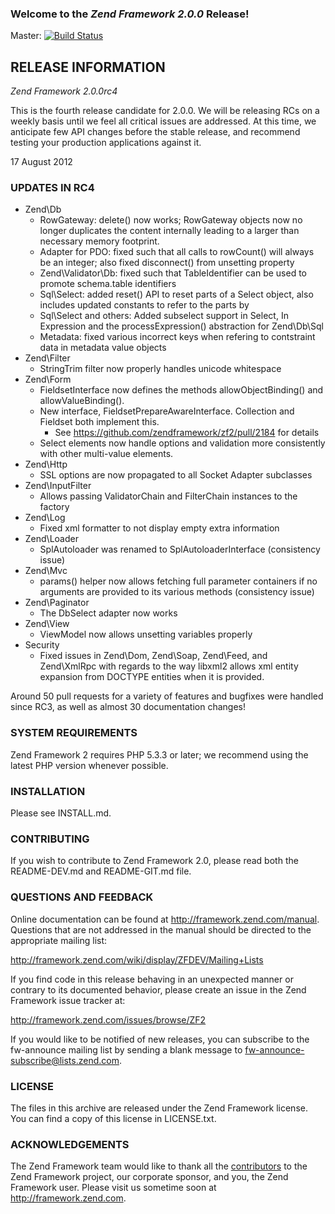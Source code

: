 ### Welcome to the *Zend Framework 2.0.0* Release!

Master: [![Build Status](https://secure.travis-ci.org/zendframework/zf2.png?branch=master)](http://travis-ci.org/zendframework/zf2)

## RELEASE INFORMATION

*Zend Framework 2.0.0rc4*

This is the fourth release candidate for 2.0.0. We will be releasing RCs
on a weekly basis until we feel all critical issues are addressed. At
this time, we anticipate few API changes before the stable release, and
recommend testing your production applications against it.

17 August 2012

### UPDATES IN RC4

- Zend\Db
  - RowGateway:  delete() now works; RowGateway objects now no longer duplicates
    the content internally leading to a larger than necessary memory footprint.
  - Adapter for PDO: fixed such that all calls to rowCount() will always be an
    integer; also fixed disconnect() from unsetting property
  - Zend\Validator\Db: fixed such that TableIdentifier can be used to promote
    schema.table identifiers
  - Sql\Select: added reset() API to reset parts of a Select object, also
    includes updated constants to refer to the parts by
  - Sql\Select and others: Added subselect support in Select, In Expression and
    the processExpression() abstraction for Zend\Db\Sql
  - Metadata: fixed various incorrect keys when refering to contstraint data in
    metadata value objects
- Zend\Filter
  - StringTrim filter now properly handles unicode whitespace
- Zend\Form
  - FieldsetInterface now defines the methods allowObjectBinding() and
    allowValueBinding().
  - New interface, FieldsetPrepareAwareInterface. Collection and Fieldset both
    implement this.
    - See https://github.com/zendframework/zf2/pull/2184 for details
  - Select elements now handle options and validation more consistently with
    other multi-value elements.
- Zend\Http
  - SSL options are now propagated to all Socket Adapter subclasses
- Zend\InputFilter
  - Allows passing ValidatorChain and FilterChain instances to the factory
- Zend\Log
  - Fixed xml formatter to not display empty extra information
- Zend\Loader
  - SplAutoloader was renamed to SplAutoloaderInterface (consistency issue)
- Zend\Mvc
  - params() helper now allows fetching full parameter containers if no
    arguments are provided to its various methods (consistency issue)
- Zend\Paginator
  - The DbSelect adapter now works
- Zend\View
  - ViewModel now allows unsetting variables properly
- Security
  - Fixed issues in Zend\Dom, Zend\Soap, Zend\Feed, and Zend\XmlRpc with regards
    to the way libxml2 allows xml entity expansion from DOCTYPE entities when it
    is provided.

Around 50 pull requests for a variety of features and bugfixes were handled
since RC3, as well as almost 30 documentation changes!

### SYSTEM REQUIREMENTS

Zend Framework 2 requires PHP 5.3.3 or later; we recommend using the
latest PHP version whenever possible.

### INSTALLATION

Please see INSTALL.md.

### CONTRIBUTING

If you wish to contribute to Zend Framework 2.0, please read both the
README-DEV.md and README-GIT.md file.

### QUESTIONS AND FEEDBACK

Online documentation can be found at http://framework.zend.com/manual.
Questions that are not addressed in the manual should be directed to the
appropriate mailing list:

http://framework.zend.com/wiki/display/ZFDEV/Mailing+Lists

If you find code in this release behaving in an unexpected manner or
contrary to its documented behavior, please create an issue in the Zend
Framework issue tracker at:

http://framework.zend.com/issues/browse/ZF2

If you would like to be notified of new releases, you can subscribe to
the fw-announce mailing list by sending a blank message to
<fw-announce-subscribe@lists.zend.com>.

### LICENSE

The files in this archive are released under the Zend Framework license.
You can find a copy of this license in LICENSE.txt.

### ACKNOWLEDGEMENTS

The Zend Framework team would like to thank all the [contributors](https://github.com/zendframework/zf2/contributors) to the Zend
Framework project, our corporate sponsor, and you, the Zend Framework user.
Please visit us sometime soon at http://framework.zend.com.
